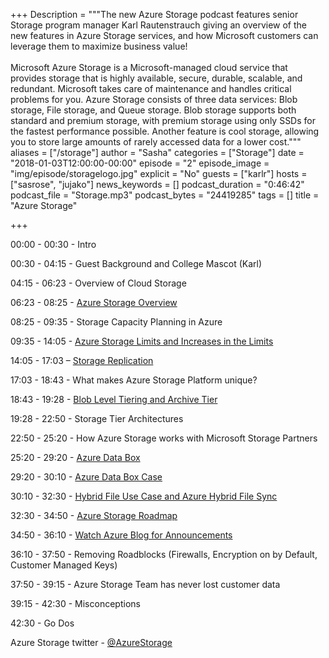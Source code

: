﻿+++
Description = """The new Azure Storage podcast features senior Storage program manager Karl Rautenstrauch giving an overview of the new features in Azure Storage services, 
and how Microsoft customers can leverage them to maximize business value! 
<br/><br/>
Microsoft Azure Storage is a Microsoft-managed cloud service that provides storage that is highly available, secure, durable, scalable, and redundant. 
Microsoft takes care of maintenance and handles critical problems for you. Azure Storage consists of three data services: Blob storage, File storage, and Queue storage. 
Blob storage supports both standard and premium storage, with premium storage using only SSDs for the fastest performance possible. 
Another feature is cool storage, allowing you to store large amounts of rarely accessed data for a lower cost."""
aliases = ["/storage"]
author = "Sasha"
categories = ["Storage"]
date = "2018-01-03T12:00:00-00:00"
episode = "2"
episode_image = "img/episode/storagelogo.jpg"
explicit = "No"
guests = ["karlr"]
hosts = ["sasrose", "jujako"]
news_keywords = []
podcast_duration = "0:46:42"
podcast_file = "Storage.mp3"
podcast_bytes = "24419285"
tags = []
title = "Azure Storage"


+++

00:00 - 00:30 - Intro

00:30 - 04:15 - Guest Background and College Mascot (Karl)

04:15 - 06:23 - Overview of Cloud Storage

06:23 - 08:25 - <a target="_blank" 
href="https://azure.microsoft.com/en-us/services/storage/">Azure Storage
Overview</a>

08:25 - 09:35 - Storage Capacity Planning in Azure

09:35 - 14:05 - <a target="_blank" 
href="https://azure.microsoft.com/en-us/blog/announcing-larger-higher-scale-storage-accounts/">Azure
Storage Limits and Increases in the Limits</a>

14:05 - 17:03 – <a target="_blank" 
href="https://docs.microsoft.com/en-us/azure/storage/common/storage-redundancy">Storage
Replication</a>

17:03 - 18:43 - What makes Azure Storage Platform unique?

18:43 - 19:28 - <a target="_blank" 
href="https://azure.microsoft.com/en-us/roadmap/azure-archive-storage-and-blob-level-tiering/">Blob
Level Tiering and Archive Tier</a>

19:28 - 22:50 - Storage Tier Architectures

22:50 - 25:20 - How Azure Storage works with Microsoft
Storage Partners

25:20 - 29:20 - <a target="_blank" 
href="https://azure.microsoft.com/en-us/updates/azure-data-box-preview/">Azure
Data Box</a>

29:20 - 30:10 - <a target="_blank" 
href="https://azure.microsoft.com/en-us/services/storage/databox/">Azure Data
Box Case</a>

30:10 - 32:30 - <a target="_blank" 
href="https://azure.microsoft.com/en-us/resources/videos/azure-friday-hybrid-storage-with-azure-file-sync-langhout/">Hybrid
File Use Case and Azure Hybrid File Sync</a>

32:30 - 34:50 - <a
href="https://azure.microsoft.com/en-us/roadmap/?category=storage">Azure Storage
Roadmap</a> 

34:50 - 36:10 - <a target="_blank" 
href="https://azure.microsoft.com/en-us/updates/?product=storage">Watch Azure
Blog for Announcements</a>

36:10 - 37:50 - Removing Roadblocks (Firewalls, Encryption
on by Default, Customer Managed Keys)

37:50 - 39:15 - Azure Storage Team has never lost customer
data

39:15 - 42:30 - Misconceptions

42:30 - Go Dos
 


Azure Storage twitter - <a  target="_blank" href="https://twitter.com/azurestorage">@<span class=SpellE>AzureStorage</span></a>
